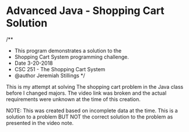 # Advanced Java - Shopping Cart Solution
/**
* This program demonstrates a solution to the
* Shopping Cart System programming challenge.
* Date 3-20-2018
* CSC 251  - The Shopping Cart System
* @author Jeremiah Stillings
*/

This is my attempt at solving The shopping cart problem in the  Java class before I changed majors. The video link was broken and the actual requirements were unknown at the time of this creation.

NOTE: This was created based on incomplete data at the time. This is a solution to a problem BUT NOT the correct solution to the problem as presented in the video note.
